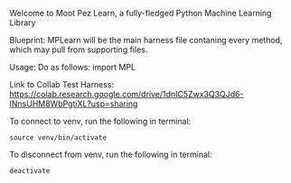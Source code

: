 Welcome to Moot Pez Learn, a fully-fledged Python Machine Learning Library

Blueprint:
MPLearn will be the main harness file contaning every method, which may pull from supporting files.

Usage:
Do as follows:
import MPL

Link to Collab Test Harness:
https://colab.research.google.com/drive/1dnIC5Zwx3Q3QJd6-INnsUHM8WbPgtiXL?usp=sharing

To connect to venv, run the following in terminal:
```
source venv/bin/activate
```
To disconnect from venv, run the following in terminal:
```
deactivate
```
